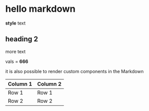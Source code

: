 # hello markdown
**style** text
## heading 2
more text

vals = **666**

it is also possible to render custom components in the Markdown

| Column 1 | Column 2 |
|----------|----------|
| Row 1    | Row 1    |
| Row 2    | Row 2    |